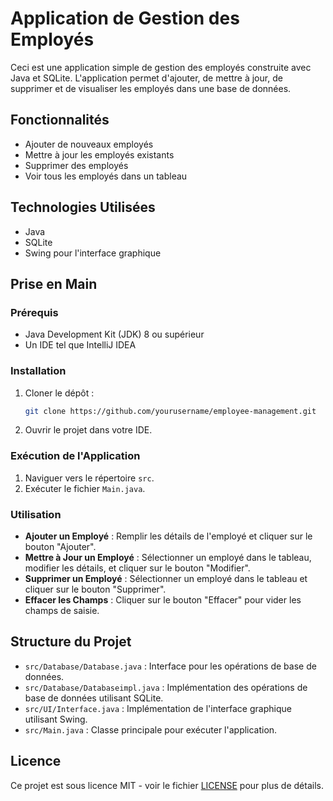 # Application de Gestion des Employés

Ceci est une application simple de gestion des employés construite avec Java et SQLite. L'application permet d'ajouter, de mettre à jour, de supprimer et de visualiser les employés dans une base de données.

## Fonctionnalités

- Ajouter de nouveaux employés
- Mettre à jour les employés existants
- Supprimer des employés
- Voir tous les employés dans un tableau

## Technologies Utilisées

- Java
- SQLite
- Swing pour l'interface graphique

## Prise en Main

### Prérequis

- Java Development Kit (JDK) 8 ou supérieur
- Un IDE tel que IntelliJ IDEA

### Installation

1. Cloner le dépôt :
    ```sh
    git clone https://github.com/yourusername/employee-management.git
    ```
2. Ouvrir le projet dans votre IDE.

### Exécution de l'Application

1. Naviguer vers le répertoire `src`.
2. Exécuter le fichier `Main.java`.

### Utilisation

- **Ajouter un Employé** : Remplir les détails de l'employé et cliquer sur le bouton "Ajouter".
- **Mettre à Jour un Employé** : Sélectionner un employé dans le tableau, modifier les détails, et cliquer sur le bouton "Modifier".
- **Supprimer un Employé** : Sélectionner un employé dans le tableau et cliquer sur le bouton "Supprimer".
- **Effacer les Champs** : Cliquer sur le bouton "Effacer" pour vider les champs de saisie.

## Structure du Projet

- `src/Database/Database.java` : Interface pour les opérations de base de données.
- `src/Database/Databaseimpl.java` : Implémentation des opérations de base de données utilisant SQLite.
- `src/UI/Interface.java` : Implémentation de l'interface graphique utilisant Swing.
- `src/Main.java` : Classe principale pour exécuter l'application.

## Licence

Ce projet est sous licence MIT - voir le fichier [LICENSE](LICENSE) pour plus de détails.